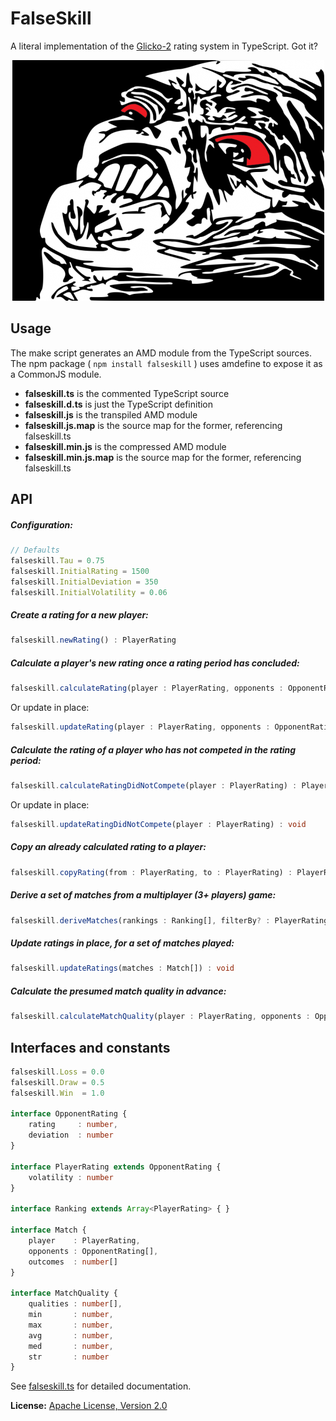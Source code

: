 FalseSkill
==========
A literal implementation of the [Glicko-2](http://www.glicko.net/glicko.html) rating system in TypeScript. Got it?

<p align="center">
    <img src="https://raw.githubusercontent.com/dcodeIO/FalseSkill/master/megarage.png" />
</p>

Usage
-----
The make script generates an AMD module from the TypeScript sources. The npm package ( `npm install falseskill` )
uses amdefine to expose it as a CommonJS module.

* **falseskill.ts** is the commented TypeScript source
* **falseskill.d.ts** is just the TypeScript definition
* **falseskill.js** is the transpiled AMD module
* **falseskill.js.map** is the source map for the former, referencing falseskill.ts
* **falseskill.min.js** is the compressed AMD module
* **falseskill.min.js.map** is the source map for the former, referencing falseskill.ts

API
---

##### Configuration:

```ts
// Defaults
falseskill.Tau = 0.75
falseskill.InitialRating = 1500
falseskill.InitialDeviation = 350
falseskill.InitialVolatility = 0.06
```

##### Create a rating for a new player: 

```ts
falseskill.newRating() : PlayerRating
```

##### Calculate a player's new rating once a rating period has concluded:

```ts
falseskill.calculateRating(player : PlayerRating, opponents : OpponentRating[], outcomes : number[]) : PlayerRating
```

Or update in place:

```ts
falseskill.updateRating(player : PlayerRating, opponents : OpponentRating[], outcomes : number[]) : void
```

##### Calculate the rating of a player who has not competed in the rating period:

```ts
falseskill.calculateRatingDidNotCompete(player : PlayerRating) : PlayerRating
```

Or update in place:

```ts
falseskill.updateRatingDidNotCompete(player : PlayerRating) : void
```

##### Copy an already calculated rating to a player:

```ts
falseskill.copyRating(from : PlayerRating, to : PlayerRating) : PlayerRating
```

##### Derive a set of matches from a multiplayer (3+ players) game:

```ts
falseskill.deriveMatches(rankings : Ranking[], filterBy? : PlayerRating) : Match[]
```

##### Update ratings in place, for a set of matches played:

```ts
falseskill.updateRatings(matches : Match[]) : void
```

##### Calculate the presumed match quality in advance:

```ts
falseskill.calculateMatchQuality(player : PlayerRating, opponents : OpponentRating[]) : MatchQuality
```

Interfaces and constants
------------------------

```ts
falseskill.Loss = 0.0
falseskill.Draw = 0.5
falseskill.Win  = 1.0

interface OpponentRating {
    rating     : number,
    deviation  : number
}

interface PlayerRating extends OpponentRating {
    volatility : number
}

interface Ranking extends Array<PlayerRating> { }

interface Match {
    player    : PlayerRating,
    opponents : OpponentRating[],
    outcomes  : number[]
}

interface MatchQuality {
    qualities : number[],
    min       : number,
    max       : number,
    avg       : number,
    med       : number,
    str       : number
}
```

See [falseskill.ts](blob/master/falseskill.ts) for detailed documentation.

**License:** [Apache License, Version 2.0](http://www.apache.org/licenses/LICENSE-2.0.html)
